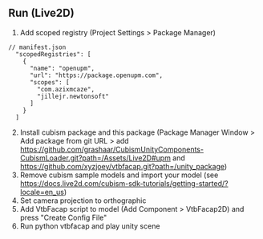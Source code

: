 ## Run (Live2D)
1. Add scoped registry (Project Settings > Package Manager) 
```
// manifest.json
  "scopedRegistries": [
    {
      "name": "openupm",
      "url": "https://package.openupm.com",
      "scopes": [
        "com.azixmcaze",
        "jillejr.newtonsoft"
      ]
    }
  ]
```
2. Install cubism package and this package (Package Manager Window > Add package from git URL > add https://github.com/grashaar/CubismUnityComponents-CubismLoader.git?path=/Assets/Live2D#upm and https://github.com/xyzjoey/vtbfacap.git?path=/unity_package)
3. Remove cubism sample models and import your model (see https://docs.live2d.com/cubism-sdk-tutorials/getting-started/?locale=en_us)
4. Set camera projection to orthographic
5. Add VtbFacap script to model (Add Component > VtbFacap2D) and press "Create Config File"
6. Run python vtbfacap and play unity scene
